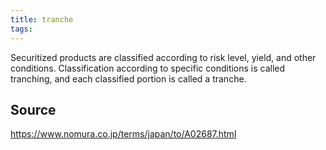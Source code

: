 ```yaml
---
title: tranche
tags: 
---
```


Securitized products are classified according to risk level, yield, and other conditions. Classification according to specific conditions is called tranching, and each classified portion is called a tranche.

## Source
https://www.nomura.co.jp/terms/japan/to/A02687.html